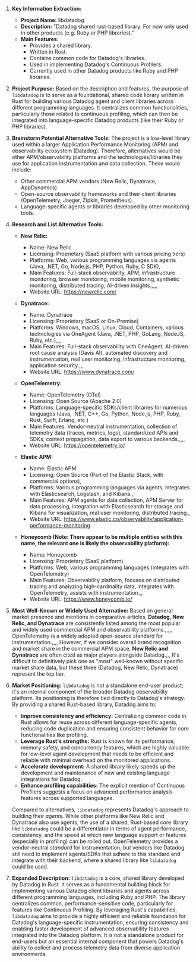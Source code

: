 1.  **Key Information Extraction:**
    *   **Project Name:** libdatadog
    *   **Description:** "Datadog shared rust-based library. For now only used in other products (e.g. Ruby or PHP libraries)."
    *   **Main Features:**
        *   Provides a shared library.
        *   Written in Rust.
        *   Contains common code for Datadog's libraries.
        *   Used in implementing Datadog's Continuous Profilers.
        *   Currently used in other Datadog products like Ruby and PHP libraries.

2.  **Project Purpose:**
    Based on the description and features, the purpose of `libdatadog` is to serve as a foundational, shared code library written in Rust for building various Datadog agent and client libraries across different programming languages. It centralizes common functionalities, particularly those related to continuous profiling, which can then be integrated into language-specific Datadog products (like their Ruby or PHP libraries).

3.  **Brainstorm Potential Alternative Tools:**
    The project is a low-level library used within a larger Application Performance Monitoring (APM) and observability ecosystem (Datadog). Therefore, alternatives would be other APM/observability platforms and the technologies/libraries they use for application instrumentation and data collection. These would include:
    *   Other commercial APM vendors (New Relic, Dynatrace, AppDynamics).
    *   Open-source observability frameworks and their client libraries (OpenTelemetry, Jaeger, Zipkin, Prometheus).
    *   Language-specific agents or libraries developed by other monitoring tools.

4.  **Research and List Alternative Tools:**

    *   **New Relic:**
        *   Name: New Relic
        *   Licensing: Proprietary (SaaS platform with various pricing tiers)
        *   Platforms: Web, various programming languages via agents (Java, .NET, Go, Node.js, PHP, Python, Ruby, C SDK),
        *   Main Features: Full-stack observability, APM, infrastructure monitoring, browser monitoring, mobile monitoring, synthetic monitoring, distributed tracing, AI-driven insights.,,,,
        *   Website URL: https://newrelic.com/

    *   **Dynatrace:**
        *   Name: Dynatrace
        *   Licensing: Proprietary (SaaS or On-Premise)
        *   Platforms: Windows, macOS, Linux, Cloud, Containers, various technologies via OneAgent (Java, .NET, PHP, GoLang, NodeJS, Ruby, etc.),,,,
        *   Main Features: Full-stack observability with OneAgent, AI-driven root cause analysis (Davis AI), automated discovery and instrumentation, real user monitoring, infrastructure monitoring, application security.,,,
        *   Website URL: https://www.dynatrace.com/

    *   **OpenTelemetry:**
        *   Name: OpenTelemetry (OTel)
        *   Licensing: Open Source (Apache 2.0)
        *   Platforms: Language-specific SDKs/client libraries for numerous languages (Java, .NET, C++, Go, Python, Node.js, PHP, Ruby, Rust, Swift, Erlang, etc.)
        *   Main Features: Vendor-neutral instrumentation, collection of telemetry data (traces, metrics, logs), standardized APIs and SDKs, context propagation, data export to various backends.,,,,
        *   Website URL: https://opentelemetry.io/

    *   **Elastic APM:**
        *   Name: Elastic APM
        *   Licensing: Open Source (Part of the Elastic Stack, with commercial options),
        *   Platforms: Various programming languages via agents, integrates with Elasticsearch, Logstash, and Kibana.,
        *   Main Features: APM agents for data collection, APM Server for data processing, integration with Elasticsearch for storage and Kibana for visualization, real user monitoring, distributed tracing.,
        *   Website URL: https://www.elastic.co/observability/application-performance-monitoring

    *   **Honeycomb (Note: There appear to be multiple entities with this name, the relevant one is likely the observability platform):**
        *   Name: Honeycomb
        *   Licensing: Proprietary (SaaS platform)
        *   Platforms: Web, various programming languages (integrates with OpenTelemetry)
        *   Main Features: Observability platform, focuses on distributed tracing and analyzing high-cardinality data, integrates with OpenTelemetry, assists with instrumentation.,,
        *   Website URL: https://www.honeycomb.io/

5.  **Most Well-Known or Widely Used Alternative:**
    Based on general market presence and mentions in comparative articles, **Datadog, New Relic, and Dynatrace** are consistently listed among the most popular and widely used commercial APM and observability platforms.,,,,, OpenTelemetry is a widely adopted open-source standard for instrumentation.,,,, However, if we consider overall brand recognition and market share in the commercial APM space, **New Relic and Dynatrace** are often cited as major players alongside Datadog.,,, It's difficult to definitively pick one as "most" well-known without specific market share data, but these three (Datadog, New Relic, Dynatrace) represent the top tier.

6.  **Market Positioning:**
    `libdatadog` is not a standalone end-user product; it's an internal component of the broader Datadog observability platform. Its positioning is therefore tied directly to Datadog's strategy. By providing a shared Rust-based library, Datadog aims to:
    *   **Improve consistency and efficiency:** Centralizing common code in Rust allows for reuse across different language-specific agents, reducing code duplication and ensuring consistent behavior for core functionalities like profiling.
    *   **Leverage Rust's strengths:** Rust is known for its performance, memory safety, and concurrency features, which are highly valuable for low-level agent development that needs to be efficient and reliable with minimal overhead on the monitored applications.
    *   **Accelerate development:** A shared library likely speeds up the development and maintenance of new and existing language integrations for Datadog.
    *   **Enhance profiling capabilities:** The explicit mention of Continuous Profilers suggests a focus on advanced performance analysis features across supported languages.

    Compared to alternatives, `libdatadog` represents Datadog's approach to building their *agents*. While other platforms like New Relic and Dynatrace also use agents, the use of a shared, Rust-based core library like `libdatadog` could be a differentiator in terms of agent performance, consistency, and the speed at which new language support or features (especially in profiling) can be rolled out. OpenTelemetry provides a vendor-neutral *standard* for instrumentation, but vendors like Datadog still need to implement agents/SDKs that adhere to this standard and integrate with their backend, where a shared library like `libdatadog` could be used.

7.  **Expanded Description:**
    `libdatadog` is a core, shared library developed by Datadog in Rust. It serves as a fundamental building block for implementing various Datadog client libraries and agents across different programming languages, including Ruby and PHP. The library centralizes common, performance-sensitive code, particularly for features like Continuous Profiling. By leveraging Rust's capabilities, `libdatadog` aims to provide a highly efficient and reliable foundation for Datadog's language-specific instrumentation, ensuring consistency and enabling faster development of advanced observability features integrated into the Datadog platform. It is not a standalone product for end-users but an essential internal component that powers Datadog's ability to collect and process telemetry data from diverse application environments.